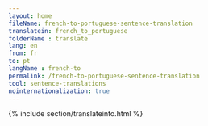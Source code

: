 ```yaml
---
layout: home
fileName: french-to-portuguese-sentence-translation
translatein: french_to_portuguese
folderName : translate
lang: en
from: fr
to: pt
langName : french-to
permalink: /french-to-portuguese-sentence-translation
tool: sentence-translations
nointernationalization: true
---
```

{% include section/translateinto.html %}
